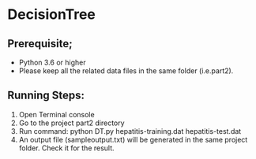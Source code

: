 # DecisionTree

## Prerequisite;
- Python 3.6 or higher
- Please keep all the related data files in the same folder (i.e.part2).

## Running Steps:
1. Open Terminal console
2. Go to the project part2 directory
3. Run command: python DT.py hepatitis-training.dat hepatitis-test.dat 
4. An output file (sampleoutput.txt) will be generated in the same project folder. Check it for the result.

